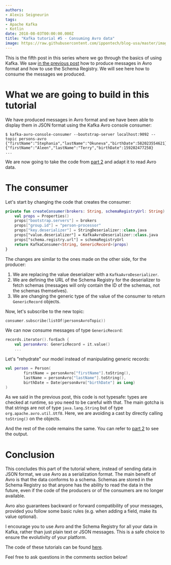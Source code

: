```yaml
---
authors:
- Alexis Seigneurin
tags:
- Apache Kafka
- Kotlin
date: 2018-08-03T00:00:00.000Z
title: "Kafka tutorial #5 - Consuming Avro data"
image: https://raw.githubusercontent.com/ippontech/blog-usa/master/images/2018/08/kafka-logo.png
---
```


This is the fifth post in this series where we go through the basics of using Kafka. We saw [in the previous post](/kafka-tutorial-4-avro-and-schema-registry/) how to produce messages in Avro format and how to use the Schema Registry. We will see here how to consume the messages we produced.

# What we are going to build in this tutorial

We have produced messages in Avro format and we have been able to display them in JSON format using the Kafka Avro console consumer:

```shell
$ kafka-avro-console-consumer --bootstrap-server localhost:9092 --topic persons-avro
{"firstName":"Stephania","lastName":"Okuneva","birthDate":582023554621}
{"firstName":"Aleen","lastName":"Terry","birthDate":159202477258}
...
```

We are now going to take the code from [part 2](/kafka-tutorial-2-simple-consumer-in-kotlin/) and adapt it to read Avro data.

# The consumer

Let's start by changing the code that creates the consumer:

```kotlin
private fun createConsumer(brokers: String, schemaRegistryUrl: String): Consumer<String, GenericRecord> {
    val props = Properties()
    props["bootstrap.servers"] = brokers
    props["group.id"] = "person-processor"
    props["key.deserializer"] = StringDeserializer::class.java
    props["value.deserializer"] = KafkaAvroDeserializer::class.java
    props["schema.registry.url"] = schemaRegistryUrl
    return KafkaConsumer<String, GenericRecord>(props)
}
```

The changes are similar to the ones made on the other side, for the producer:
1. We are replacing the value deserializer with a `KafkaAvroDeserializer`.
2. We are defining the URL of the Schema Registry for the deserializer to fetch schemas (messages will only contain the ID of the schemas, not the schemas themselves).
3. We are changing the generic type of the value of the consumer to return `GenericRecord` objects.

Now, let's subscribe to the new topic:

```kotlin
consumer.subscribe(listOf(personsAvroTopic))
```

We can now consume messages of type `GenericRecord`:

```kotlin
records.iterator().forEach {
    val personAvro: GenericRecord = it.value()
    ...
```

Let's "rehydrate" our model instead of manipulating generic records:

```kotlin
val person = Person(
        firstName = personAvro["firstName"].toString(),
        lastName = personAvro["lastName"].toString(),
        birthDate = Date(personAvro["birthDate"] as Long)
)
```

As we said in the previous post, this code is not typesafe: types are checked at runtime, so you need to be careful with that. The main gotcha is that strings are not of type `java.lang.String` but of type `org.apache.avro.util.Utf8`. Here, we are avoiding a cast by directly calling `toString()` on the objects.

And the rest of the code remains the same. You can refer to [part 2](/kafka-tutorial-2-simple-consumer-in-kotlin/) to see the output.

# Conclusion

This concludes this part of the tutorial where, instead of sending data in JSON format, we use Avro as a serialization format. The main benefit of Avro is that the data conforms to a schema. Schemas are stored in the Schema Registry so that anyone has the ability to read the data in the future, even if the code of the producers or of the consumers are no longer available.

Avro also guarantees backward or forward compatibility of your messages, provided you follow some basic rules (e.g. when adding a field, make its value optional).

I encourage you to use Avro and the Schema Registry for all your data in Kafka, rather than just plain text or JSON messages. This is a safe choice to ensure the evolutivity of your platform.

The code of these tutorials can be found [here](https://github.com/aseigneurin/kafka-tutorials).

Feel free to ask questions in the comments section below!
